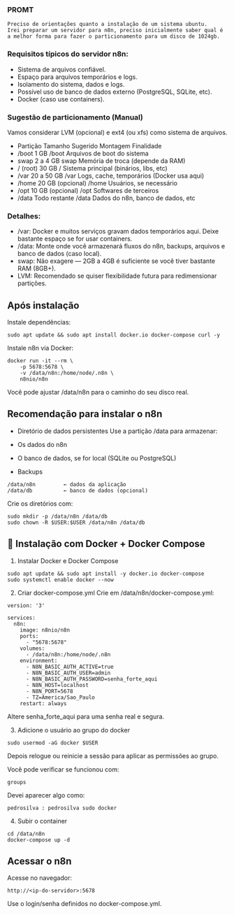### PROMT

```
Preciso de orientações quanto a instalação de um sistema ubuntu.
Irei preparar um servidor para n8n, preciso inicialmente saber qual é a melhor forma para fazer o particionamento para um disco de 1024gb.

```
### Requisitos típicos do servidor n8n:
- Sistema de arquivos confiável.
- Espaço para arquivos temporários e logs.
- Isolamento do sistema, dados e logs.
- Possível uso de banco de dados externo (PostgreSQL, SQLite, etc).
- Docker (caso use containers).

### Sugestão de particionamento (Manual)
Vamos considerar LVM (opcional) e ext4 (ou xfs) como sistema de arquivos.

- Partição	Tamanho Sugerido	Montagem	Finalidade
- /boot	1 GB	/boot	Arquivos de boot do sistema
- swap	2 a 4 GB	swap	Memória de troca (depende da RAM)
- / (root)	30 GB	/	Sistema principal (binários, libs, etc)
- /var	20 a 50 GB	/var	Logs, cache, temporários (Docker usa aqui)
- /home	20 GB (opcional)	/home	Usuários, se necessário
- /opt	10 GB (opcional)	/opt	Softwares de terceiros
- /data	Todo restante	/data	Dados do n8n, banco de dados, etc

### Detalhes:

- /var: Docker e muitos serviços gravam dados temporários aqui. Deixe bastante espaço se for usar containers.
- /data: Monte onde você armazenará fluxos do n8n, backups, arquivos e banco de dados (caso local).
- swap: Não exagere — 2GB a 4GB é suficiente se você tiver bastante RAM (8GB+).
- LVM: Recomendado se quiser flexibilidade futura para redimensionar partições.

## Após instalação

Instale dependências:

```
sudo apt update && sudo apt install docker.io docker-compose curl -y
```

Instale n8n via Docker:

```
docker run -it --rm \
    -p 5678:5678 \
    -v /data/n8n:/home/node/.n8n \
    n8nio/n8n
```
Você pode ajustar /data/n8n para o caminho do seu disco real.


## Recomendação para instalar o n8n

- Diretório de dados persistentes
Use a partição /data para armazenar:

- Os dados do n8n
- O banco de dados, se for local (SQLite ou PostgreSQL)
- Backups

```
/data/n8n         ← dados da aplicação
/data/db          ← banco de dados (opcional)
```

Crie os diretórios com:

```
sudo mkdir -p /data/n8n /data/db
sudo chown -R $USER:$USER /data/n8n /data/db
```


## 🐳 Instalação com Docker + Docker Compose

1. Instalar Docker e Docker Compose

```
sudo apt update && sudo apt install -y docker.io docker-compose
sudo systemctl enable docker --now
```

2. Criar docker-compose.yml
Crie em /data/n8n/docker-compose.yml:

```
version: '3'

services:
  n8n:
    image: n8nio/n8n
    ports:
      - "5678:5678"
    volumes:
      - /data/n8n:/home/node/.n8n
    environment:
      - N8N_BASIC_AUTH_ACTIVE=true
      - N8N_BASIC_AUTH_USER=admin
      - N8N_BASIC_AUTH_PASSWORD=senha_forte_aqui
      - N8N_HOST=localhost
      - N8N_PORT=5678
      - TZ=America/Sao_Paulo
    restart: always
```

Altere senha_forte_aqui para uma senha real e segura.


3. Adicione o usuário ao grupo do docker

```
sudo usermod -aG docker $USER
```

Depois relogue ou reinicie a sessão para aplicar as permissões ao grupo.

Você pode verificar se funcionou com:

```
groups
```

Devei aparecer algo como:

```
pedrosilva : pedrosilva sudo docker
```

4. Subir o container

```
cd /data/n8n
docker-compose up -d
```

## Acessar o n8n
Acesse no navegador:

```
http://<ip-do-servidor>:5678
```

Use o login/senha definidos no docker-compose.yml.



```
```


```
```


```
```

